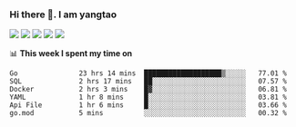 ### Hi there 👋. I am yangtao 

<!-- **runtu666/runtu666** is a ✨ _special_ ✨ repository because its `README.md` (this file) appears on your GitHub profile. -->

![](https://github-profile-summary-cards.vercel.app/api/cards/profile-details?username=runtu666&theme=github)
![](https://github-profile-summary-cards.vercel.app/api/cards/repos-per-language?username=runtu666&theme=github)
![](https://github-profile-summary-cards.vercel.app/api/cards/most-commit-language?username=runtu666&theme=github)
![](https://github-profile-summary-cards.vercel.app/api/cards/stats?&username=runtu666&theme=github)
![](https://github-profile-summary-cards.vercel.app/api/cards/productive-time?username=runtu666&theme=github)

📊 **This week I spent my time on**
<!--START_SECTION:waka-->

```text
Go               23 hrs 14 mins  ███████████████████▒░░░░░   77.01 %
SQL              2 hrs 17 mins   ██░░░░░░░░░░░░░░░░░░░░░░░   07.57 %
Docker           2 hrs 3 mins    █▓░░░░░░░░░░░░░░░░░░░░░░░   06.81 %
YAML             1 hr 8 mins     █░░░░░░░░░░░░░░░░░░░░░░░░   03.81 %
Api File         1 hr 6 mins     █░░░░░░░░░░░░░░░░░░░░░░░░   03.66 %
go.mod           5 mins          ░░░░░░░░░░░░░░░░░░░░░░░░░   00.32 %
```

<!--END_SECTION:waka-->


[comment]: <> (Here are some ideas to get you started:)

[comment]: <> (- 🔭 I’m currently working on tal)

[comment]: <> (- 🌱 I’m currently learning devops)

[comment]: <> (- 👯 I’m looking to collaborate on ...)

[comment]: <> (- 🤔 I’m looking for help with ...)

[comment]: <> (- 💬 Ask me about ...)

[comment]: <> (- 📫 How to reach me: ...)

[comment]: <> (- 😄 Pronouns: ...)

[comment]: <> (- ⚡ Fun fact: ...)
